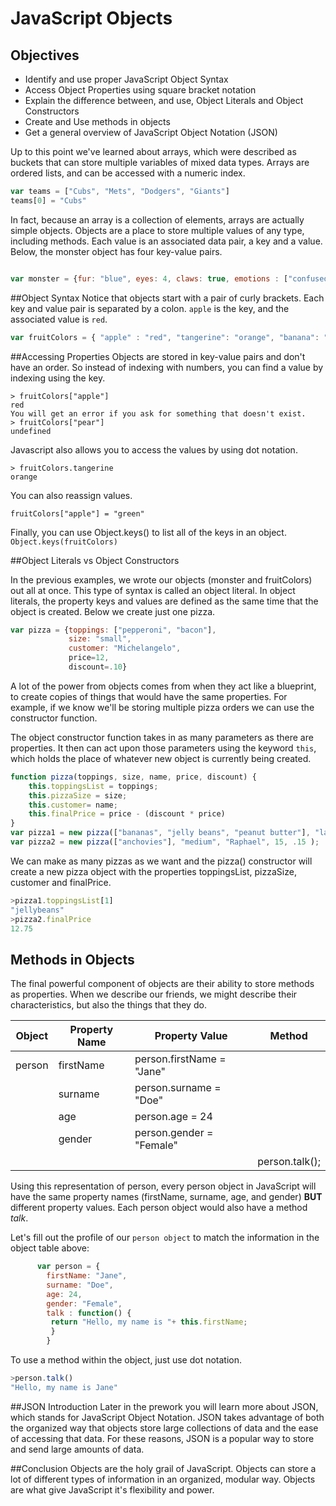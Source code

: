 # JavaScript Objects

## Objectives
* Identify and use proper JavaScript Object Syntax
* Access Object Properties using square bracket notation
* Explain the difference between, and use, Object Literals and Object Constructors
* Create and Use methods in objects
* Get a general overview of JavaScript Object Notation (JSON)

Up to this point we've learned about arrays, which were described as buckets that can store multiple variables of mixed data types. Arrays are ordered lists, and can be accessed with a numeric index.

```js
var teams = ["Cubs", "Mets", "Dodgers", "Giants"]
teams[0] = "Cubs"
```
In fact, because an array is a collection of elements, arrays are actually simple objects. Objects are a place to store multiple values of any type, including methods. Each value is an associated data pair, a key and a value. Below, the monster object has four key-value pairs.

```js

var monster = {fur: "blue", eyes: 4, claws: true, emotions : ["confused", "happy", "peaceful"] }

```

##Object Syntax
Notice that objects start with a pair of curly brackets. Each key and value pair is separated by a colon. `apple` is the key, and the associated value is `red`.

```js
var fruitColors = { "apple" : "red", "tangerine": "orange", "banana": "yellow"}
```

##Accessing Properties
Objects are stored in key-value pairs and don't have an order. So instead of indexing with numbers, you can find a value by indexing using the key.
```
> fruitColors["apple"]
red
You will get an error if you ask for something that doesn't exist.
> fruitColors["pear"]
undefined
```
Javascript also allows you to access the values by using dot notation.

```
> fruitColors.tangerine
orange
```

You can also reassign values.

`fruitColors["apple"] = "green"`

Finally, you can use Object.keys() to list all of the keys in an object.
`Object.keys(fruitColors)`

##Object Literals vs Object Constructors

In the previous examples, we wrote our objects (monster and fruitColors) out all at once. This type of syntax is called an object literal. In object literals, the property keys and values are defined as the same time that the  object is created. Below we create just one pizza.

```js
var pizza = {toppings: ["pepperoni", "bacon"],
             size: "small",
             customer: "Michelangelo",
             price=12,
             discount=.10}
```
A lot of the power from objects comes from when they act like a blueprint, to create copies of things that would have the same properties. For example, if we know we'll be storing multiple pizza orders we can use the  constructor function.

The object constructor function takes in as many parameters as there are properties. It then can act upon those parameters using the keyword `this`, which holds the place of whatever new object is currently being created.

```js
function pizza(toppings, size, name, price, discount) {
    this.toppingsList = toppings;
    this.pizzaSize = size;
    this.customer= name;
    this.finalPrice = price - (discount * price)
}
var pizza1 = new pizza(["bananas", "jelly beans", "peanut butter"], "large", "Donatello", 20, 0);
var pizza2 = new pizza(["anchovies"], "medium", "Raphael", 15, .15 );
```
We can make as many pizzas as we want and the pizza() constructor will create a new pizza object with the properties toppingsList, pizzaSize, customer and finalPrice.
```js
>pizza1.toppingsList[1]
"jellybeans"
>pizza2.finalPrice
12.75
```
## Methods in Objects
The final powerful component of objects are their ability to store methods as properties.
When we describe our friends, we might describe their characteristics, but also the things that they do.

Object  | Property Name        | Property Value                    | Method |
----------|---------------------------|-------------------------------------|-------------|
person | firstName                | person.firstName = "Jane" |
            | surname                 | person.surname = "Doe"    |
            | age                         | person.age = 24                 |
            | gender                    | person.gender = "Female" |
            |                                |                                            | person.talk();


Using this representation of person, every person object in JavaScript will have the same property names (firstName, surname, age, and gender) **BUT** different property values. Each person object would also have a method _talk_.

Let's fill out the profile of our `person object` to match the information in the object table above:

```javascript
      var person = {
        firstName: "Jane",
        surname: "Doe",
        age: 24,
        gender: "Female",
        talk : function() {
         return "Hello, my name is "+ this.firstName;
         }
        }
```

To use a method within the object, just use dot notation.
```javascript
>person.talk()
"Hello, my name is Jane"
```
##JSON Introduction
Later in the prework you will learn more about JSON, which stands for JavaScript Object Notation. JSON takes advantage of both the organized way that objects store large collections of data and the ease of accessing that data. For these reasons, JSON is a popular way to store and send large amounts of data.

##Conclusion
Objects are the holy grail of JavaScript. Objects can store a lot of different types of information in an organized, modular way. Objects are what give JavaScript it's flexibility and power.
